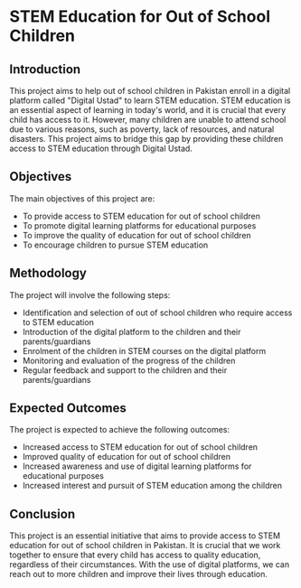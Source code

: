 # STEM Education for Out of School Children

## Introduction

  
This project aims to help out of school children in Pakistan enroll in a digital platform called "Digital Ustad" to learn STEM education. STEM education is an essential aspect of learning in today's world, and it is crucial that every child has access to it. However, many children are unable to attend school due to various reasons, such as poverty, lack of resources, and natural disasters. This project aims to bridge this gap by providing these children access to STEM education through Digital Ustad.  

## Objectives

  
The main objectives of this project are:  

-   To provide access to STEM education for out of school children
-   To promote digital learning platforms for educational purposes
-   To improve the quality of education for out of school children
-   To encourage children to pursue STEM education  
    

## Methodology

  
The project will involve the following steps:  

-   Identification and selection of out of school children who require access to STEM education
-   Introduction of the digital platform to the children and their parents/guardians
-   Enrolment of the children in STEM courses on the digital platform
-   Monitoring and evaluation of the progress of the children
-   Regular feedback and support to the children and their parents/guardians  
    

## Expected Outcomes

  
The project is expected to achieve the following outcomes:  

-   Increased access to STEM education for out of school children
-   Improved quality of education for out of school children
-   Increased awareness and use of digital learning platforms for educational purposes
-   Increased interest and pursuit of STEM education among the children  
    

## Conclusion

  
This project is an essential initiative that aims to provide access to STEM education for out of school children in Pakistan. It is crucial that we work together to ensure that every child has access to quality education, regardless of their circumstances. With the use of digital platforms, we can reach out to more children and improve their lives through education.
